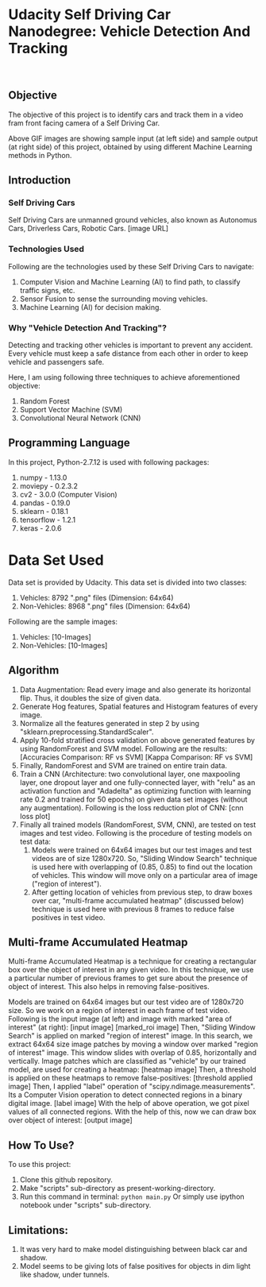 # Udacity Self Driving Car Nanodegree: Vehicle Detection And Tracking

<p align="center">
<img src="">
&nbsp &nbsp
<img src="">
&nbsp &nbsp
<img src="">
</p>

## Objective
The objective of this project is to identify cars and track them in a video fram front facing camera of a Self Driving Car.

Above GIF images are showing sample input (at left side) and sample output (at right side) of this project, obtained by using different Machine Learning methods in Python.

## Introduction

### Self Driving Cars
Self Driving Cars are unmanned ground vehicles, also known as Autonomus Cars, Driverless Cars, Robotic Cars. 
[image URL]

### Technologies Used
Following are the technologies used by these Self Driving Cars to navigate:
1. Computer Vision and Machine Learning (AI) to find path, to classify traffic signs, etc.
2. Sensor Fusion to sense the surrounding moving vehicles.
3. Machine Learning (AI) for decision making.

### Why "Vehicle Detection And Tracking"?
Detecting and tracking other vehicles is important to prevent any accident. Every vehicle must keep a safe distance from each other in order to keep vehicle and passengers safe.

Here, I am using following three techniques to achieve aforementioned objective:
1. Random Forest
2. Support Vector Machine (SVM)
3. Convolutional Neural Network (CNN)

## Programming Language
In this project, Python-2.7.12 is used with following packages:
1. numpy - 1.13.0
2. moviepy - 0.2.3.2
3. cv2 - 3.0.0 (Computer Vision)
4. pandas - 0.19.0
5. sklearn - 0.18.1
6. tensorflow - 1.2.1
7. keras - 2.0.6

# Data Set Used
Data set is provided by Udacity. This data set is divided into two classes:
1. Vehicles: 8792 ".png" files (Dimension: 64x64)
2. Non-Vehicles: 8968 ".png" files (Dimension: 64x64)

Following are the sample images:
1. Vehicles: [10-Images]
2. Non-Vehicles: [10-Images]

## Algorithm
1. Data Augmentation: Read every image and also generate its horizontal flip. Thus, it doubles the size of given data.
2. Generate Hog features, Spatial features and Histogram features of every image.
3. Normalize all the features generated in step 2 by using "sklearn.preprocessing.StandardScaler".
4. Apply 10-fold stratified cross validation on above generated features by using RandomForest and SVM model. Following are the results:
	[Accuracies Comparison: RF vs SVM]			[Kappa Comparison: RF vs SVM]
5. Finally, RandomForest and SVM are trained on entire train data.
6. Train a CNN (Architecture: two convolutional layer, one maxpooling layer, one dropout layer and one fully-connected layer, with "relu" as an activation function and "Adadelta" as optimizing function with learning rate 0.2 and trained for 50 epochs) on given data set images (without any augmentation). Following is the loss reduction plot of CNN:
			[cnn loss plot]
7. Finally all trained models (RandomForest, SVM, CNN), are tested on test images and test video. Following is the procedure of testing models on test data:
	1. Models were trained on 64x64 images but our test images and test videos are of size 1280x720. So, "Sliding Window Search" technique is used here with overlapping of (0.85, 0.85) to find out the location of vehicles. This window will move only on a particular area of image ("region of interest").
	2. After getting location of vehicles from previous step, to draw boxes over car, "multi-frame accumulated heatmap" (discussed below) technique is used here with previous 8 frames to reduce false positives in test video.

## Multi-frame Accumulated Heatmap
Multi-frame Accumulated Heatmap is a technique for creating a rectangular box over the object of interest in any given video. In this technique, we use a particular number of previous frames to get sure about the presence of object of interest. This also helps in removing false-positives.

Models are trained on 64x64 images but our test video are of 1280x720 size. So we work on a region of interest in each frame of test video.
Following is the input image (at left) and image with marked "area of interest" (at right):
[input image]	[marked_roi image]
Then, "Sliding Window Search" is applied on marked "region of interest" image. In this search, we extract 64x64 size image patches by moving a window over marked "region of interest" image. This window slides with overlap of 0.85, horizontally and vertically.
Image patches which are classified as "vehicle" by our trained model, are used for creating a heatmap:
[heatmap image]
Then, a threshold is applied on these heatmaps to remove false-positives:
[threshold applied image]
Then, I applied "label" operation of "scipy.ndimage.measurements". Its a Computer Vision operation to detect connected regions in a binary digital image.
[label image]
With the help of above operation, we got pixel values of all connected regions. With the help of this, now we can draw box over object of interest:
[output image]

## How To Use?
To use this project:
1. Clone this github repository.
2. Make "scripts" sub-directory as present-working-directory.
3. Run this command in terminal: ```python main.py```
Or simply use ipython notebook under "scripts" sub-directory.

## Limitations:
1. It was very hard to make model distinguishing between black car and shadow.
2. Model seems to be giving lots of false positives for objects in dim light like shadow, under tunnels.
